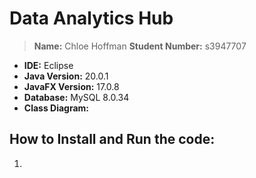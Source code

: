 # Data Analytics Hub
> **Name:** Chloe Hoffman 
> **Student Number:** s3947707

- **IDE:** Eclipse
- **Java Version:** 20.0.1
- **JavaFX Version:** 17.0.8
- **Database:** MySQL 8.0.34
- **Class Diagram:** 

## How to Install and Run the code:
1. 
